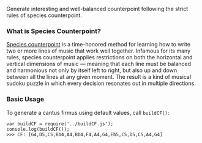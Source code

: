 Generate interesting and well-balanced counterpoint following the strict rules of species counterpoint.

### What is Species Counterpoint?
[Species counterpoint](http://en.wikipedia.org/wiki/Counterpoint#Species_counterpoint) is a time-honored method for learning how to write two or more lines of music that work well together. Infamous for its many rules, species counterpoint applies restrictions on both the horizontal and vertical dimensions of music — meaning that each line must be balanced and harmonious not only by itself left to right, but also up and down between all the lines at any given moment. The result is a kind of musical sudoku puzzle in which every decision resonates out in multiple directions.

### Basic Usage

To generate a cantus firmus using default values, call `buildCF()`:

```
var buildCF = require('../buildCF.js');
console.log(buildCF());
>>> CF: [G4,D5,C5,Bb4,A4,Bb4,F4,A4,G4,Eb5,C5,D5,C5,A4,G4]
```